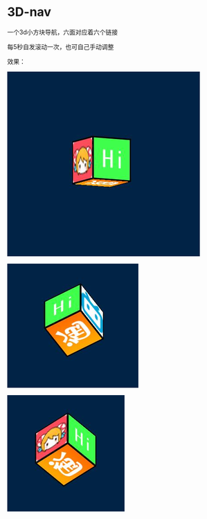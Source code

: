 # 3D-nav

一个3d小方块导航，六面对应着六个链接

每5秒自发滚动一次，也可自己手动调整

效果：

![img](https://github.com/zhangsens/3D-nav/blob/master/demo/demo_1.jpg?raw=true)

![img](https://github.com/zhangsens/3D-nav/blob/master/demo/demo_2.jpg?raw=true)

![img](https://github.com/zhangsens/3D-nav/blob/master/demo/demo_3.jpg?raw=true)